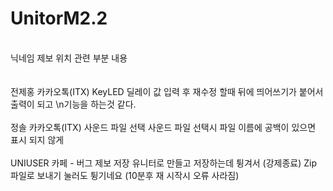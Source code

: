 # UnitorM2.2
<br>
닉네임     제보 위치           관련 부분               내용<Br>
<br>
<br>
전제홍     카카오톡(ITX)       KeyLED                  딜레이 값 입력 후 재수정 할때 뒤에 띄어쓰기가 붙어서 출력이 되고 \n기능을 하는것 같다.<Br>
<br>
정솔       카카오톡(ITX)       사운드 파일 선택        사운드 파일 선택시 파일 이름에 공백이 있으면 표시 되지 않게<br>
<br>
UNIUSER    카페 - 버그 제보   저장                     유니터로 만들고 저장하는데 튕겨서 (강제종료) Zip 파일로 보내기 눌러도 튕기네요 (10분후 재 시작시 오류 사라짐)<br>
